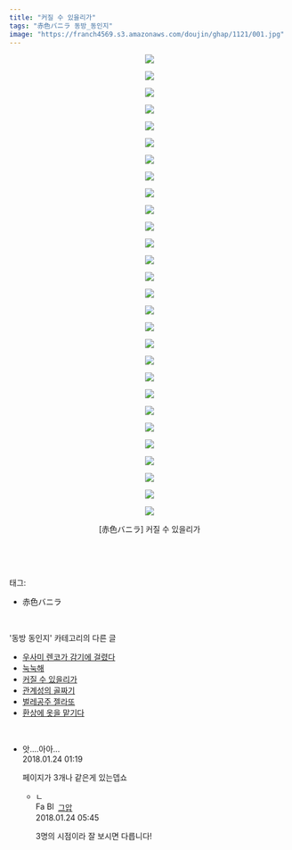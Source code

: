 ```yaml
---
title: "커질 수 있을리가"
tags: "赤色バニラ 동방_동인지"
image: "https://franch4569.s3.amazonaws.com/doujin/ghap/1121/001.jpg"
---
```

<div class="article">
<p style="text-align: center; clear: none; float: none;"><img src="{{ site.imgserver2 }}/ghap/1121/001.jpg"/></p>
<p style="text-align: center; clear: none; float: none;"><img src="{{ site.imgserver2 }}/ghap/1121/002.jpg"/></p>
<p style="text-align: center; clear: none; float: none;"><img src="{{ site.imgserver2 }}/ghap/1121/003.jpg"/></p>
<p style="text-align: center; clear: none; float: none;"><img src="{{ site.imgserver2 }}/ghap/1121/004.jpg"/></p>
<p style="text-align: center; clear: none; float: none;"><img src="{{ site.imgserver2 }}/ghap/1121/005.jpg"/></p>
<p style="text-align: center; clear: none; float: none;"><img src="{{ site.imgserver2 }}/ghap/1121/006.jpg"/></p>
<p style="text-align: center; clear: none; float: none;"><img src="{{ site.imgserver2 }}/ghap/1121/007.jpg"/></p>
<p style="text-align: center; clear: none; float: none;"><img src="{{ site.imgserver2 }}/ghap/1121/008.jpg"/></p>
<p style="text-align: center; clear: none; float: none;"><img src="{{ site.imgserver2 }}/ghap/1121/009.jpg"/></p>
<p style="text-align: center; clear: none; float: none;"><img src="{{ site.imgserver2 }}/ghap/1121/010.jpg"/></p>
<p style="text-align: center; clear: none; float: none;"><img src="{{ site.imgserver2 }}/ghap/1121/011.jpg"/></p>
<p style="text-align: center; clear: none; float: none;"><img src="{{ site.imgserver2 }}/ghap/1121/012.jpg"/></p>
<p style="text-align: center; clear: none; float: none;"><img src="{{ site.imgserver2 }}/ghap/1121/013.jpg"/></p>
<p style="text-align: center; clear: none; float: none;"><img src="{{ site.imgserver2 }}/ghap/1121/014.jpg"/></p>
<p style="text-align: center; clear: none; float: none;"><img src="{{ site.imgserver2 }}/ghap/1121/015.jpg"/></p>
<p style="text-align: center; clear: none; float: none;"><img src="{{ site.imgserver2 }}/ghap/1121/016.jpg"/></p>
<p style="text-align: center; clear: none; float: none;"><img src="{{ site.imgserver2 }}/ghap/1121/017.jpg"/></p>
<p style="text-align: center; clear: none; float: none;"><img src="{{ site.imgserver2 }}/ghap/1121/018.jpg"/></p>
<p style="text-align: center; clear: none; float: none;"><img src="{{ site.imgserver2 }}/ghap/1121/019.jpg"/></p>
<p style="text-align: center; clear: none; float: none;"><img src="{{ site.imgserver2 }}/ghap/1121/020.jpg"/></p>
<p style="text-align: center; clear: none; float: none;"><img src="{{ site.imgserver2 }}/ghap/1121/021.jpg"/></p>
<p style="text-align: center; clear: none; float: none;"><img src="{{ site.imgserver2 }}/ghap/1121/022.jpg"/></p>
<p style="text-align: center; clear: none; float: none;"><img src="{{ site.imgserver2 }}/ghap/1121/023.jpg"/></p>
<p style="text-align: center; clear: none; float: none;"><img src="{{ site.imgserver2 }}/ghap/1121/024.jpg"/></p>
<p style="text-align: center; clear: none; float: none;"><img src="{{ site.imgserver2 }}/ghap/1121/025.jpg"/></p>
<p style="text-align: center; clear: none; float: none;"><img src="{{ site.imgserver2 }}/ghap/1121/026.jpg"/></p>
<p style="text-align: center; clear: none; float: none;"><img src="{{ site.imgserver2 }}/ghap/1121/027.jpg"/></p>
<p style="text-align: center; clear: none; float: none;"><img src="{{ site.imgserver2 }}/ghap/1121/028.jpg"/></p>
<p style="text-align: center; clear: none; float: none;">[赤色バニラ] 커질 수 있을리가</p>
<p><br/></p>
</div><br/>
<div class="tagTrail">
<p>태그: </p>
<ul>
<li>赤色バニラ</li>
</ul>
</div><br/>
<div class="another">
<p>'동방 동인지' 카테고리의 다른 글</p>
<ul>
<li><a href="/ghap_1123">우사미 렌코가 감기에 걸렸다</a></li>
<li><a href="/ghap_1122">눅눅해</a></li>
<li><a href="/ghap_1121">커질 수 있을리가</a></li>
<li><a href="/ghap_1120">관계성의 골짜기</a></li>
<li><a href="/ghap_1119">벌레공주 젤라또</a></li>
<li><a href="/ghap_1117">환상에 옷을 맡기다</a></li>
</ul>
</div><br/>
<div class="cb_module cb_fluid">
<div class="cb_wrt cb_profile">
<div class="comment">
<ul>
<li class="cb_thumb_off" id="comment15181344">
<div class="cb_comment_area">
<div class="cb_info_area">
<div class="cb_section">
<span class="cb_nick_name">앗....아아...</span>
</div>
<div class="cb_section">
<span class="cb_date">2018.01.24 01:19 </span>
</div>
</div>
<div class="cb_dsc_comment">
<p class="cb_dsc">
											페이지가 3개나 같은게 있는뎁쇼
										</p>
</div>
<ul>
<li class="cb_thumb_off" id="comment15181469">
<span class="cb_bu_subnode">ㄴ</span>
<div class="cb_comment_area">
<div class="cb_info_area">
<div class="cb_section">
<span class="cb_nick_name"><img alt="Favicon of https://ghaptouhou.tistory.com" height="16" onerror="this.onerror=null;this.parentNode.removeChild(this)" src="https://ghaptouhou.tistory.com/favicon.ico" width="16"/> <img alt="BlogIcon" height="16" onerror="this.parentNode.removeChild(this)" src="https://ghaptouhou.tistory.com/index.gif" width="16"/> <a href="https://ghaptouhou.tistory.com" onclick="return openLinkInNewWindow(this)"> 그압</a><span class="tistoryProfileLayerTrigger" onclick='TistoryProfile.show(event, this, {"title":"\uc800\uae30 \uc774\uac70 \ub098\uc911\uc5d0 \uc218\uc815 \uac00\ub2a5\ud558\ub098\uc694","url":"https:\/\/ghap.tistory.com","nickname":"\uadf8\uc555","items":[]}); return false;'></span></span>
</div>
<div class="cb_section">
<span class="cb_date">2018.01.24 05:45 </span>
</div>
</div>
<div class="cb_dsc_comment">
<p class="cb_dsc">
																3명의 시점이라 잘 보시면 다릅니다!
															</p>
</div>
</div>
</li>
</ul>
</div></li>
</ul>
</div>
</div><!-- commentList close -->
</div><br/>
